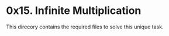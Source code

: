 # 0x15. Infinite Multiplication
This direcory contains the required files to solve this unique task.
